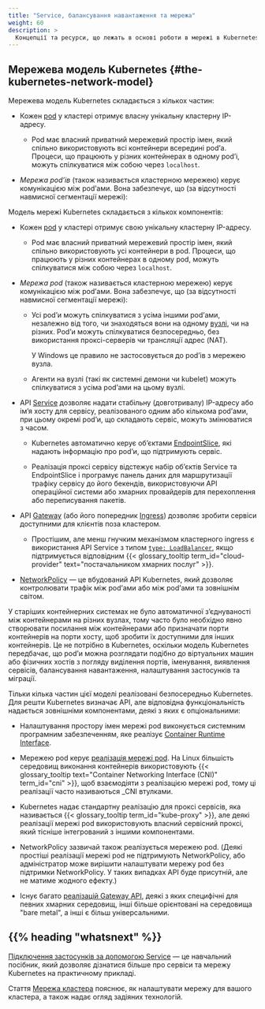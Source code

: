 ```yaml
---
title: "Service, балансування навантаження та мережа"
weight: 60
description: >
  Концепції та ресурси, що лежать в основі роботи в мережі в Kubernetes.
---
```


## Мережева модель Kubernetes {#the-kubernetes-network-model}

Мережева модель Kubernetes складається з кількох частин:

* Кожен [pod](/docs/concepts/workloads/pods/) у кластері отримує
  власну унікальну кластерну IP-адресу.

  * Pod має власний приватний мережевий простір імен, який спільно використовують всі контейнери всередині podʼа. Процеси, що працюють у різних контейнерах в одному podʼі, можуть спілкуватися між собою через `localhost`.

* _Мережа podʼів_ (також називається кластерною мережею) керує комунікацією між podʼами. Вона забезпечує, що (за відсутності навмисної сегментації мережі):

Модель мережі Kubernetes складається з кількох компонентів:

* Кожен [pod](/docs/concepts/workloads/pods/) у кластері отримує
  свою унікальну кластерну IP-адресу.

  * Pod має власний приватний мережевий простір імен, який спільно використовують усі контейнери в pod. Процеси, що працюють у різних контейнерах в одному pod, можуть спілкуватися між собою через `localhost`.

* _Мережа pod_ (також називається кластерною мережею) керує комунікацією між podʼами. Вона забезпечує, що (за відсутності навмисної сегментації мережі):

  * Усі podʼи можуть спілкуватися з усіма іншими podʼами, незалежно від того, чи знаходяться вони на одному [вузлі](/docs/concepts/architecture/nodes/), чи на різних. Podʼи можуть спілкуватися безпосередньо, без використання проксі-серверів чи трансляції адрес (NAT).

    У Windows це правило не застосовується до podʼів з мережею вузла.

  * Агенти на вузлі (такі як системні демони чи kubelet) можуть спілкуватися з усіма podʼами на цьому вузлі.

* API [Service](/docs/concepts/services-networking/service/) дозволяє надати стабільну (довготривалу) IP-адресу або імʼя хосту для сервісу, реалізованого одним або кількома podʼами, при цьому окремі podʼи, що складають сервіс, можуть змінюватися з часом.

  * Kubernetes автоматично керує обʼєктами [EndpointSlice](/docs/concepts/services-networking/endpoint-slices/), які надають інформацію про podʼи, що підтримують сервіс.

  * Реалізація проксі сервісу відстежує набір обʼєктів Service та EndpointSlice і програмує панель даних для маршрутизації трафіку сервісу до його бекендів, використовуючи API операційної системи або хмарних провайдерів для перехоплення або переписування пакетів.

* API [Gateway](/docs/concepts/services-networking/gateway/) (або його попередник [Ingress](/docs/concepts/services-networking/ingress/)) дозволяє зробити сервіси доступними для клієнтів поза кластером.

  * Простішим, але менш гнучким механізмом кластерного ingress є використання API Service з типом [`type: LoadBalancer`](/docs/concepts/services-networking/service/#loadbalancer), якщо підтримується відповідним {{< glossary_tooltip term_id="cloud-provider" text="постачальником хмарних послуг" >}}.

* [NetworkPolicy](/docs/concepts/services-networking/network-policies) — це вбудований API Kubernetes, який дозволяє контролювати трафік між podʼами або між podʼами та зовнішнім світом.

У старіших контейнерних системах не було автоматичної зʼєднуваності між контейнерами на різних вузлах, тому часто було необхідно явно створювати посилання між контейнерами або призначати порти контейнерів на порти хосту, щоб зробити їх доступними для інших контейнерів. Це не потрібно в Kubernetes, оскільки модель Kubernetes передбачає, що podʼи можна розглядати подібно до віртуальних машин або фізичних хостів з погляду виділення портів, іменування, виявлення сервісів, балансування навантаження, налаштування застосунків та міграції.

Тільки кілька частин цієї моделі реалізовані безпосередньо Kubernetes. Для решти Kubernetes визначає API, але відповідна функціональність надається зовнішніми компонентами, деякі з яких є опціональними:

* Налаштування простору імен мережі pod виконується системним програмним забезпеченням, яке реалізує [Container Runtime Interface](/docs/concepts/architecture/cri/).

* Мережею pod керує [реалізація мережі pod](/docs/concepts/cluster-administration/addons/#networking-and-network-policy). На Linux більшість середовищ виконання контейнерів використовують {{< glossary_tooltip text="Container Networking Interface (CNI)" term_id="cni" >}}, щоб взаємодіяти з реалізацією мережі pod, тому ці реалізації часто називаються _CNI втулками.

* Kubernetes надає стандартну реалізацію для проксі сервісів, яка називається {{< glossary_tooltip term_id="kube-proxy" >}}, але деякі реалізації мережі pod використовують власний сервісний проксі, який тісніше інтегрований з іншими компонентами.

* NetworkPolicy зазвичай також реалізується мережею pod. (Деякі простіші реалізації мережі pod не підтримують NetworkPolicy, або адміністратор може вирішити налаштувати мережу pod без підтримки NetworkPolicy. У таких випадках API буде присутній, але не матиме жодного ефекту.)

* Існує багато [реалізацій Gateway API](https://gateway-api.sigs.k8s.io/implementations/), деякі з яких специфічні для певних хмарних середовищ, інші більше орієнтовані на середовища "bare metal", а інші є більш універсальними.

## {{% heading "whatsnext" %}}

[Підключення застосунків за допомогою Service](/docs/tutorials/services/connect-applications-service/) — це навчальний посібник, який дозволяє дізнатися більше про сервіси та мережу Kubernetes на практичному прикладі.

Стаття [Мережа кластера](/docs/concepts/cluster-administration/networking/) пояснює, як налаштувати мережу для вашого кластера, а також надає огляд задіяних технологій.
